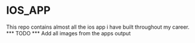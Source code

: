 # IOS_APP
This repo contains almost all the ios app i have built throughout my career.
*** TODO ***
Add all images from the apps output

